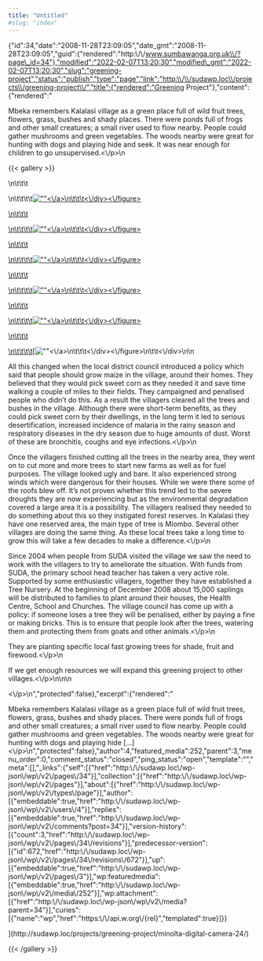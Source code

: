 ```yaml
---
title: "Untitled"
#slug: "index"
---
```


{"id":34,"date":"2008-11-28T23:09:05","date\_gmt":"2008-11-28T23:09:05","guid":{"rendered":"http:\\/\\/www.sumbawanga.org.uk\\/?page\_id=34"},"modified":"2022-02-07T13:20:30","modified\_gmt":"2022-02-07T13:20:30","slug":"greening-project","status":"publish","type":"page","link":"http:\\/\\/sudawp.loc\\/projects\\/greening-project\\/","title":{"rendered":"Greening Project"},"content":{"rendered":"

Mbeka remembers Kalalasi village as a green place full of wild fruit trees, flowers, grass, bushes and shady places. There were ponds full of frogs and other small creatures; a small river used to flow nearby. People could gather mushrooms and green vegetables. The woods nearby were great for hunting with dogs and playing hide and seek. It was near enough for children to go unsupervised.<\\/p>\\n

{{< gallery >}}


\\n\\t\\t\\t

\\n\\t\\t\\t\\t[![\"\"](\"http:\/\/sudawp.loc\/wp-content\/2008\/11\/PICT0296-150x150.jpg\")<\\/a>\\n\\t\\t\\t<\\/div><\\/figure>](http:\/\/sudawp.loc\/projects\/greening-project\/minolta-digital-camera-19\/)

[\\n\\t\\t\\t](http:\/\/sudawp.loc\/projects\/greening-project\/minolta-digital-camera-19\/)

[\\n\\t\\t\\t\\t](http:\/\/sudawp.loc\/projects\/greening-project\/minolta-digital-camera-19\/)[![\"\"](\"http:\/\/sudawp.loc\/wp-content\/2008\/11\/PICT2234-150x150.jpg\")<\\/a>\\n\\t\\t\\t<\\/div><\\/figure>](http:\/\/sudawp.loc\/projects\/greening-project\/minolta-digital-camera-20\/)

[\\n\\t\\t\\t](http:\/\/sudawp.loc\/projects\/greening-project\/minolta-digital-camera-20\/)

[\\n\\t\\t\\t\\t](http:\/\/sudawp.loc\/projects\/greening-project\/minolta-digital-camera-20\/)[![\"\"](\"http:\/\/sudawp.loc\/wp-content\/2008\/11\/PICT2242-150x150.jpg\")<\\/a>\\n\\t\\t\\t<\\/div><\\/figure>](http:\/\/sudawp.loc\/projects\/greening-project\/minolta-digital-camera-21\/)

[\\n\\t\\t\\t](http:\/\/sudawp.loc\/projects\/greening-project\/minolta-digital-camera-21\/)

[\\n\\t\\t\\t\\t](http:\/\/sudawp.loc\/projects\/greening-project\/minolta-digital-camera-21\/)[![\"\"](\"http:\/\/sudawp.loc\/wp-content\/2008\/11\/PICT2305-150x150.jpg\")<\\/a>\\n\\t\\t\\t<\\/div><\\/figure>](http:\/\/sudawp.loc\/projects\/greening-project\/minolta-digital-camera-22\/)

[\\n\\t\\t\\t](http:\/\/sudawp.loc\/projects\/greening-project\/minolta-digital-camera-22\/)

[\\n\\t\\t\\t\\t](http:\/\/sudawp.loc\/projects\/greening-project\/minolta-digital-camera-22\/)[![\"\"](\"http:\/\/sudawp.loc\/wp-content\/2008\/11\/PICT2306-150x150.jpg\")<\\/a>\\n\\t\\t\\t<\\/div><\\/figure>](http:\/\/sudawp.loc\/projects\/greening-project\/minolta-digital-camera-23\/)

[\\n\\t\\t\\t](http:\/\/sudawp.loc\/projects\/greening-project\/minolta-digital-camera-23\/)

[\\n\\t\\t\\t\\t](http:\/\/sudawp.loc\/projects\/greening-project\/minolta-digital-camera-23\/)[![\"\"](\"http:\/\/sudawp.loc\/wp-content\/2008\/11\/PICT2362-150x150.jpg\")<\\/a>\\n\\t\\t\\t<\\/div><\\/figure>\\n\\t\\t<\\/div>\\n\\n

All this changed when the local district council introduced a policy which said that people should grow maize in the village, around their homes. They believed that they would pick sweet corn as they needed it and save time walking a couple of miles to their fields. They campaigned and penalised people who didn’t do this. As a result the villagers cleared all the trees and bushes in the village. Although there were short-term benefits, as they could pick sweet corn by their dwellings, in the long term it led to serious desertification, increased incidence of malaria in the rainy season and respiratory diseases in the dry season due to huge amounts of dust. Worst of these are bronchitis, coughs and eye infections.<\\/p>\\n

Once the villagers finished cutting all the trees in the nearby area, they went on to cut more and more trees to start new farms as well as for fuel purposes. The village looked ugly and bare. It also experienced strong winds which were dangerous for their houses. While we were there some of the roofs blew off. It’s not proven whether this trend led to the severe droughts they are now experiencing but as the environmental degradation covered a large area it is a possibility. The villagers realised they needed to do something about this so they instigated forest reserves. In Kalalasi they have one reserved area, the main type of tree is Miombo. Several other villages are doing the same thing. As these local trees take a long time to grow this will take a few decades to make a difference.<\\/p>\\n

Since 2004 when people from SUDA visited the village we saw the need to work with the villagers to try to ameliorate the situation. With funds from SUDA, the primary school head teacher has taken a very active role. Supported by some enthusiastic villagers, together they have established a Tree Nursery. At the beginning of December 2008 about 15,000 saplings will be distributed to families to plant around their houses, the Health Centre, School and Churches. The village council has come up with a policy: if someone loses a tree they will be penalised, either by paying a fine or making bricks. This is to ensure that people look after the trees, watering them and protecting them from goats and other animals.<\\/p>\\n

They are planting specific local fast growing trees for shade, fruit and firewood.<\\/p>\\n

If we get enough resources we will expand this greening project to other villages.<\\/p>\\n\\n\\n

<\\/p>\\n","protected":false},"excerpt":{"rendered":"

Mbeka remembers Kalalasi village as a green place full of wild fruit trees, flowers, grass, bushes and shady places. There were ponds full of frogs and other small creatures; a small river used to flow nearby. People could gather mushrooms and green vegetables. The woods nearby were great for hunting with dogs and playing hide \[…\]<\\/p>\\n","protected":false},"author":4,"featured\_media":252,"parent":3,"menu\_order":0,"comment\_status":"closed","ping\_status":"open","template":"","meta":\[\],"\_links":{"self":\[{"href":"http:\\/\\/sudawp.loc\\/wp-json\\/wp\\/v2\\/pages\\/34"}\],"collection":\[{"href":"http:\\/\\/sudawp.loc\\/wp-json\\/wp\\/v2\\/pages"}\],"about":\[{"href":"http:\\/\\/sudawp.loc\\/wp-json\\/wp\\/v2\\/types\\/page"}\],"author":\[{"embeddable":true,"href":"http:\\/\\/sudawp.loc\\/wp-json\\/wp\\/v2\\/users\\/4"}\],"replies":\[{"embeddable":true,"href":"http:\\/\\/sudawp.loc\\/wp-json\\/wp\\/v2\\/comments?post=34"}\],"version-history":\[{"count":3,"href":"http:\\/\\/sudawp.loc\\/wp-json\\/wp\\/v2\\/pages\\/34\\/revisions"}\],"predecessor-version":\[{"id":672,"href":"http:\\/\\/sudawp.loc\\/wp-json\\/wp\\/v2\\/pages\\/34\\/revisions\\/672"}\],"up":\[{"embeddable":true,"href":"http:\\/\\/sudawp.loc\\/wp-json\\/wp\\/v2\\/pages\\/3"}\],"wp:featuredmedia":\[{"embeddable":true,"href":"http:\\/\\/sudawp.loc\\/wp-json\\/wp\\/v2\\/media\\/252"}\],"wp:attachment":\[{"href":"http:\\/\\/sudawp.loc\\/wp-json\\/wp\\/v2\\/media?parent=34"}\],"curies":\[{"name":"wp","href":"https:\\/\\/api.w.org\\/{rel}","templated":true}\]}}

](http:\/\/sudawp.loc\/projects\/greening-project\/minolta-digital-camera-24\/)
























{{< /gallery >}}